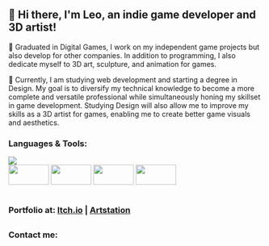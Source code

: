 <div>
  <h2>👋 Hi there, I'm Leo, an indie game developer and 3D artist!</h2>
  <p>💼 Graduated in Digital Games, I work on my independent game projects but also develop for other companies. In addition to programming, I also dedicate myself to 3D art,  sculpture, and animation for games.</p>
  <p>🌱 Currently, I am studying web development and starting a degree in Design. My goal is to diversify my technical knowledge to become a more complete and versatile professional while simultaneously honing my skillset in game development. Studying Design will also allow me to improve my skills as a 3D artist for games, enabling me to create better game visuals and aesthetics.</p>
</div>
<div>
  <div>
     <h3>Languages & Tools:</h3>
    <img src="https://github-readme-stats.vercel.app/api/top-langs?username=leospadim&layout=compact&theme=transparent&hide=hlsl,shaderlab&langs_count=8&hide_border=true&hide_title=true&card_width=350" />
  </div>
  <img align="center" height="40" width="80" src="https://unpkg.com/simple-icons@v8/icons/unity.svg" />
  <img align="center" height="40" width="80" src="https://unpkg.com/simple-icons@v8/icons/unrealengine.svg/#0E1128" />
  <img align="center" height="40" width="80" src="https://cdn.jsdelivr.net/gh/devicons/devicon/icons/blender/blender-original.svg" />
  <img align="center" height="40" width="80" src="https://cdn.jsdelivr.net/gh/devicons/devicon/icons/react/react-original.svg" />
  <br><br>
  <h3>Portfolio at: <a href="https://leospadim.itch.io/">Itch.io</a> | <a href="https://leospadim.artstation.com/">Artstation</a></h3> 
</div>

##

<div>
  <h3>Contact me:</h3>
  <a href="mailto:leospadim@hotmail.com"></a>
  <a href="https://api.whatsapp.com/send?phone=5514998574325"></a>
</div>
